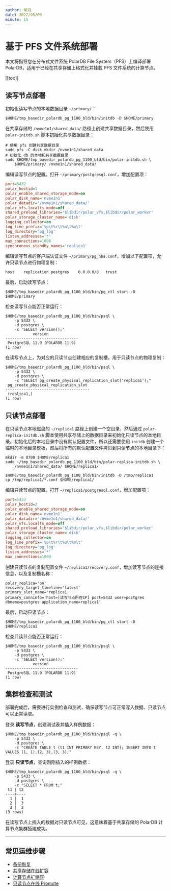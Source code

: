 ```yaml
---
author: 棠羽
date: 2022/05/09
minute: 15
---
```


# 基于 PFS 文件系统部署

<ArticleInfo :frontmatter=$frontmatter></ArticleInfo>

本文将指导您在分布式文件系统 PolarDB File System（PFS）上编译部署 PolarDB，适用于已经在共享存储上格式化并挂载 PFS 文件系统的计算节点。

[[toc]]

## 读写节点部署

初始化读写节点的本地数据目录 `~/primary/`：

```bash:no-line-numbers
$HOME/tmp_basedir_polardb_pg_1100_bld/bin/initdb -D $HOME/primary
```

在共享存储的 `/nvme1n1/shared_data/` 路径上创建共享数据目录，然后使用 `polar-initdb.sh` 脚本初始化共享数据目录：

```bash:no-line-numbers
# 使用 pfs 创建共享数据目录
sudo pfs -C disk mkdir /nvme1n1/shared_data
# 初始化 db 的本地和共享数据目录
sudo $HOME/tmp_basedir_polardb_pg_1100_bld/bin/polar-initdb.sh \
    $HOME/primary/ /nvme1n1/shared_data/
```

编辑读写节点的配置。打开 `~/primary/postgresql.conf`，增加配置项：

```ini
port=5432
polar_hostid=1
polar_enable_shared_storage_mode=on
polar_disk_name='nvme1n1'
polar_datadir='/nvme1n1/shared_data/'
polar_vfs.localfs_mode=off
shared_preload_libraries='$libdir/polar_vfs,$libdir/polar_worker'
polar_storage_cluster_name='disk'
logging_collector=on
log_line_prefix='%p\t%r\t%u\t%m\t'
log_directory='pg_log'
listen_addresses='*'
max_connections=1000
synchronous_standby_names='replica1'
```

编辑读写节点的客户端认证文件 `~/primary/pg_hba.conf`，增加以下配置项，允许只读节点进行物理复制：

```ini:no-line-numbers
host	replication	postgres	0.0.0.0/0	trust
```

最后，启动读写节点：

```bash:no-line-numbers
$HOME/tmp_basedir_polardb_pg_1100_bld/bin/pg_ctl start -D $HOME/primary
```

检查读写节点能否正常运行：

```bash:no-line-numbers
$HOME/tmp_basedir_polardb_pg_1100_bld/bin/psql \
    -p 5432 \
    -d postgres \
    -c 'SELECT version();'
            version
--------------------------------
 PostgreSQL 11.9 (POLARDB 11.9)
(1 row)
```

在读写节点上，为对应的只读节点创建相应的复制槽，用于只读节点的物理复制：

```bash:no-line-numbers
$HOME/tmp_basedir_polardb_pg_1100_bld/bin/psql \
    -p 5432 \
    -d postgres \
    -c "SELECT pg_create_physical_replication_slot('replica1');"
 pg_create_physical_replication_slot
-------------------------------------
 (replica1,)
(1 row)
```

## 只读节点部署

在只读节点本地磁盘的 `~/replica1` 路径上创建一个空目录，然后通过 `polar-replica-initdb.sh` 脚本使用共享存储上的数据目录来初始化只读节点的本地目录。初始化后的本地目录中没有默认配置文件，所以还需要使用 `initdb` 创建一个临时的本地目录模板，然后将所有的默认配置文件拷贝到只读节点的本地目录下：

```shell:no-line-numbers
mkdir -m 0700 $HOME/replica1
sudo ~/tmp_basedir_polardb_pg_1100_bld/bin/polar-replica-initdb.sh \
    /nvme1n1/shared_data/ $HOME/replica1/

$HOME/tmp_basedir_polardb_pg_1100_bld/bin/initdb -D /tmp/replica1
cp /tmp/replica1/*.conf $HOME/replica1/
```

编辑只读节点的配置。打开 `~/replica1/postgresql.conf`，增加配置项：

```ini
port=5433
polar_hostid=2
polar_enable_shared_storage_mode=on
polar_disk_name='nvme1n1'
polar_datadir='/nvme1n1/shared_data/'
polar_vfs.localfs_mode=off
shared_preload_libraries='$libdir/polar_vfs,$libdir/polar_worker'
polar_storage_cluster_name='disk'
logging_collector=on
log_line_prefix='%p\t%r\t%u\t%m\t'
log_directory='pg_log'
listen_addresses='*'
max_connections=1000
```

创建只读节点的复制配置文件 `~/replica1/recovery.conf`，增加读写节点的连接信息，以及复制槽名称：

```ini:no-line-numbers
polar_replica='on'
recovery_target_timeline='latest'
primary_slot_name='replica1'
primary_conninfo='host=[读写节点所在IP] port=5432 user=postgres dbname=postgres application_name=replica1'
```

最后，启动只读节点：

```bash:no-line-numbers
$HOME/tmp_basedir_polardb_pg_1100_bld/bin/pg_ctl start -D $HOME/replica1
```

检查只读节点能否正常运行：

```bash:no-line-numbers
$HOME/tmp_basedir_polardb_pg_1100_bld/bin/psql \
    -p 5433 \
    -d postgres \
    -c 'SELECT version();'
            version
--------------------------------
 PostgreSQL 11.9 (POLARDB 11.9)
(1 row)
```

## 集群检查和测试

部署完成后，需要进行实例检查和测试，确保读写节点可正常写入数据、只读节点可以正常读取。

登录 **读写节点**，创建测试表并插入样例数据：

```bash:no-line-numbers
$HOME/tmp_basedir_polardb_pg_1100_bld/bin/psql -q \
    -p 5432 \
    -d postgres \
    -c "CREATE TABLE t (t1 INT PRIMARY KEY, t2 INT); INSERT INTO t VALUES (1, 1),(2, 3),(3, 3);"
```

登录 **只读节点**，查询刚刚插入的样例数据：

```bash:no-line-numbers
$HOME/tmp_basedir_polardb_pg_1100_bld/bin/psql -q \
    -p 5433 \
    -d postgres \
    -c "SELECT * FROM t;"
 t1 | t2
----+----
  1 |  1
  2 |  3
  3 |  3
(3 rows)
```

在读写节点上插入的数据对只读节点可见，这意味着基于共享存储的 PolarDB 计算节点集群搭建成功。

---

## 常见运维步骤

- [备份恢复](../operation/backup-and-restore.md)
- [共享存储在线扩容](../operation/grow-storage.md)
- [计算节点扩缩容](../operation/scale-out.md)
- [只读节点在线 Promote](../operation/ro-online-promote.md)
